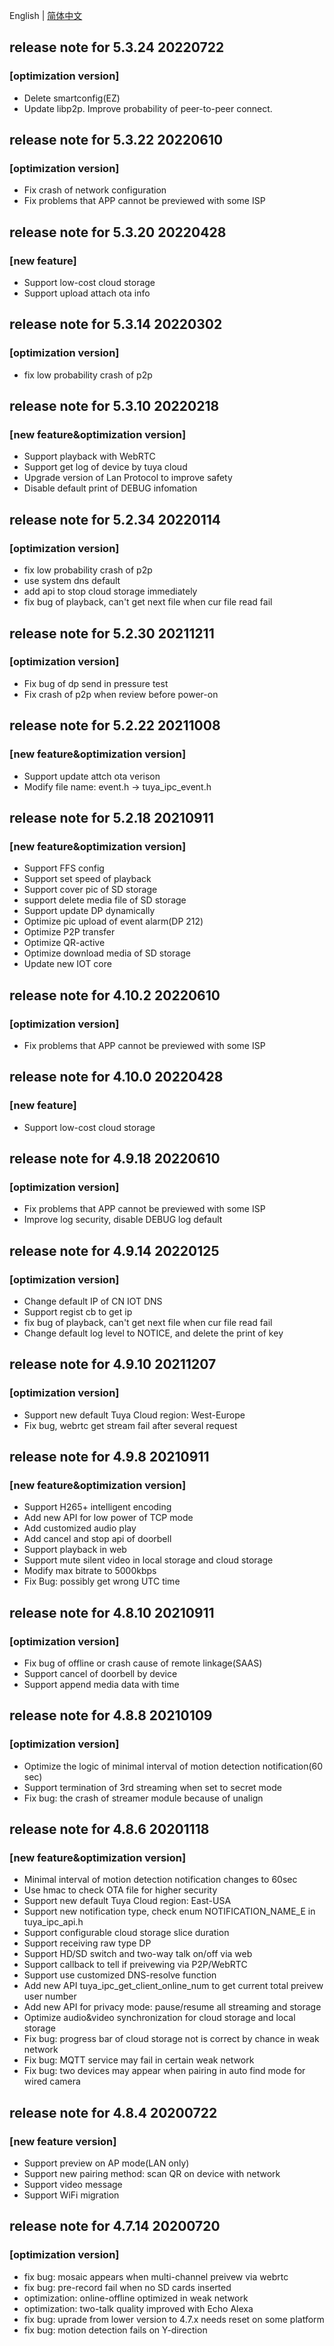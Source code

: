 English | [简体中文](./release_note_zh-CN.md)
## release note for 5.3.24 20220722
### [optimization version]
- Delete smartconfig(EZ)
- Update libp2p. Improve probability of peer-to-peer connect.

## release note for 5.3.22 20220610
### [optimization version]
- Fix crash of network configuration
- Fix problems that APP cannot be previewed with some ISP

## release note for 5.3.20 20220428
### [new feature]
- Support low-cost cloud storage
- Support upload attach ota info

## release note for 5.3.14 20220302
### [optimization version]
- fix low probability crash of p2p

## release note for 5.3.10 20220218
### [new feature&optimization version]
- Support playback with WebRTC
- Support get log of device by tuya cloud
- Upgrade version of Lan Protocol to improve safety
- Disable default print of DEBUG infomation

## release note for 5.2.34 20220114
### [optimization version]
- fix low probability crash of p2p
- use system dns default
- add api to stop cloud storage immediately
- fix bug of playback, can't get next file when cur file read fail

## release note for 5.2.30 20211211
### [optimization version]
- Fix bug of dp send in pressure test
- Fix crash of p2p when review before power-on

## release note for 5.2.22 20211008
### [new feature&optimization version]
- Support update attch ota verison
- Modify file name: event.h  -> tuya_ipc_event.h

## release note for 5.2.18 20210911
### [new feature&optimization version]
- Support FFS config
- Support set speed of playback
- Support cover pic of SD storage
- support delete media file of SD storage
- Support update DP dynamically
- Optimize pic upload of event alarm(DP 212)
- Optimize P2P transfer
- Optimize QR-active
- Optimize download media of SD storage
- Update new IOT core

## release note for 4.10.2 20220610
### [optimization version]
- Fix problems that APP cannot be previewed with some ISP

## release note for 4.10.0 20220428
### [new feature]
- Support low-cost cloud storage

## release note for 4.9.18 20220610
### [optimization version]
- Fix problems that APP cannot be previewed with some ISP
- Improve log security, disable DEBUG log default 

## release note for 4.9.14 20220125
### [optimization version]
- Change default IP of CN IOT DNS
- Support regist cb to get ip 
- fix bug of playback, can't get next file when cur file read fail
- Change default log level to NOTICE, and delete the print of key

## release note for 4.9.10 20211207
### [optimization version]
- Support new default Tuya Cloud region: West-Europe
- Fix bug, webrtc get stream fail after several request

## release note for 4.9.8 20210911
### [new feature&optimization version]
- Support H265+ intelligent encoding
- Add new API for low power of TCP mode
- Add customized audio play
- Add cancel and stop api of doorbell
- Support playback in web
- Support mute silent video in local storage and cloud storage
- Modify max bitrate to 5000kbps
- Fix Bug: possibly get wrong UTC time

## release note for 4.8.10 20210911
### [optimization version]
- Fix bug of offline or crash cause of remote linkage(SAAS)
- Support cancel of doorbell by device
- Support append media data with time

## release note for 4.8.8 20210109
### [optimization version]
- Optimize the logic of minimal interval of motion detection notification(60 sec)
- Support termination of 3rd streaming when set to secret mode
- Fix bug: the crash of streamer module because of unalign 

## release note for 4.8.6 20201118
### [new feature&optimization version]
- Minimal interval of motion detection notification changes to 60sec
- Use hmac to check OTA file for higher security
- Support new default Tuya Cloud region: East-USA
- Support new notification type, check enum NOTIFICATION_NAME_E in tuya_ipc_api.h
- Support configurable cloud storage slice duration
- Support receiving raw type DP
- Support HD/SD switch and two-way talk on/off via web
- Support callback to tell if preivewing via P2P/WebRTC
- Support use customized DNS-resolve function
- Add new API tuya_ipc_get_client_online_num to get current total preivew user number
- Add new API for privacy mode: pause/resume all streaming and storage
- Optimize audio&video synchronization for cloud storage and local storage
- Fix bug: progress bar of cloud storage not is correct by chance in weak network
- Fix bug: MQTT service may fail in certain weak network
- Fix bug: two devices may appear when pairing in auto find mode for wired camera

## release note for 4.8.4 20200722
### [new feature version]
- Support preview on AP mode(LAN only)
- Support new pairing method: scan QR on device with network
- Support video message
- Support WiFi migration

## release note for 4.7.14 20200720
### [optimization version]
- fix bug: mosaic appears when multi-channel preivew via webrtc
- fix bug: pre-record fail when no SD cards inserted
- optimization: online-offline optimized in weak network
- optimization: two-talk quality improved with Echo Alexa 
- fix bug: uprade from lower version to 4.7.x needs reset on some platform
- fix bug: motion detection fails on Y-direction
